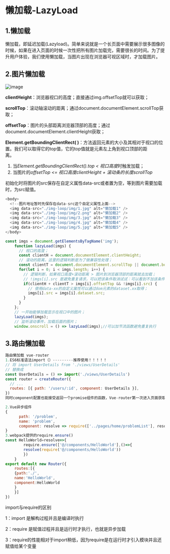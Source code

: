# 懒加载-LazyLoad

## 1.懒加载

懒加载，即延迟加载(Lazyload)。简单来说就是一个长页面中需要展示很多图像的时候，如果在进入页面的时候一次性把所有图片加载完，需要很长的时间。为了提升用户体验，我们使用懒加载，当图片出现在浏览器可视区域时，才加载图片。

## 2.图片懒加载

![image](smfuLAzbg59rsWyzeo6BQtd2jEP3kNC4mHR_sTRDZn4.png)

**clientHeight**：浏览器视口的高度；直接通过img.offsetTop就可以获取；

**scrollTop**：滚动轴滚动的距离；通过document.documentElement.scrollTop获取；

**offsetTop**：图片的头部距离浏览器顶部的高度；通过document.documentElement.clientHeight获取；

**Element.getBoundingClientRect( )**：方法返回元素的大小及其相对于视口的位置。我们可以取得它的top值，它的top值就是元素左上角到视口顶部的距离。    

1. 当*Element.getBoundingClientRect().top < 视口高度*时触发加载；
2. 当图片的*offsetTop <= 视口高度clientHeight + 滚动条的长度scrollTop*

初始化时将图片的src保存在自定义属性data-src或者置为空，等到图片需要加载时，为src赋值。

```javascript
<body>
  <!--图片地址暂时先保存在data-src这个自定义属性上面-->
  <img data-src="./img-loop/img/1.jpg" alt="懒加载1" />
  <img data-src="./img-loop/img/2.png" alt="懒加载2" />
  <img data-src="./img-loop/img/3.jpg" alt="懒加载3" />
  <img data-src="./img-loop/img/4.jpg" alt="懒加载4" />
  <img data-src="./img-loop/img/5.jpg" alt="懒加载5" />
</body>

const imgs = document.getElementsByTagName('img');
    function lazyLoad(imgs) {
      // 视口的高度；
      const clientH = document.documentElement.clientHeight;
      // 滚动的距离，这里的逻辑判断是为了做兼容性处理；
      const clientT = document.documentElement.scrollTop || document.body.scrollTop;
      for(let i = 0; i < imgs.length; i++) {
        // 逻辑判断，如果视口高度+滚动距离 > 图片到浏览器顶部的距离就去加载；
        // !imgs[i].src 是避免重复请求，可以把该条件取消试试：可以看到不加该条件的话往回滚动就会重复请求；
        if(clientH + clientT > imgs[i].offsetTop && !imgs[i].src) {
          // 使用data-xx的自定义属性可以通过dom元素的dataset.xx取得；
          imgs[i].src = imgs[i].dataset.src;
        }
      }
    };
    // 一开始能够加载显示在视口中的图片；
    lazyLoad(imgs);
    // 监听滚动事件，加载后面的图片；
    window.onscroll = () => lazyLoad(imgs);//可以加节流函数避免重复执行
```

## 3.路由懒加载

```javascript
路由懒加载 vue-router
1.ES6标准语法import（）---------推荐使用！！！！！
// 将 import UserDetails from './views/UserDetails'
// 替换成
const UserDetails = () => import('./views/UserDetails')
const router = createRouter({
  // ...
  routes: [{ path: '/users/:id', component: UserDetails }],
})
同时component配置也能接受返回一个promise组件的函数，Vue-router第一次进入页面获取该函数后续使用缓存。

2.Vue异步组件
{
      path: '/problem',
      name: 'problem',
      component: resolve => require(['../pages/home/problemList'], resolve)
}
3.webpack提供的require.ensure()
const HelloWorld=resolve=>{
        require.ensure(['@/components/HelloWorld'],()=>{
        resolve(require('@/components/HelloWorld'))
        })
    }
export default new Router({
    routes:[{
    {path:'./',
    name:'HelloWorld',
    component:HelloWorld
    }
    }]
})
```

import与require的区别

1：import 是解构过程并且是编译时执行 

2：require 是赋值过程并且是运行时才执行，也就是异步加载 

3：require的性能相对于import稍低，因为require是在运行时才引入模块并且还赋值给某个变量

